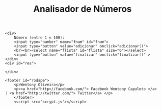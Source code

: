 <!DOCTYPE html>
<html lang="pt-br">
<head>
    <meta charset="utf-8" />
    <meta http-equiv="X-UA-Compatible" content="IE=edge">
    <title>Javão escreapity</title>
    <meta name="viewport" content="width=device-width, initial-scale=1">
    <link rel="stylesheet" href="estilo.css" />
</head>
<body>
<header>
        <h1>Analisador de Números</h1>
</header>
<section>

    <div>
        Número (entre 1 e 100):
        <input type="number" name="fnum" id="fnum">
        <input type="button" value="adicionar" onclick="adicionar()">
        <br><br><select name="flista" id="flista" size="6"></select>
        <input type="button" value="finalizar" onclick="finalizar()" >
    </div>
    <div id="res">
        
    </div>

</section>

    <footer id="rodape">
        <p>Wentony Oliveira</p>
        <p><a href="http>//facebook.com/"> Facebook Wentony Capuleto </a> | <a href="http://twitter.com/"> Twitter</a> </p>
        </footer>
        <script src="scrypt.js"></script>
</body>
</html>
